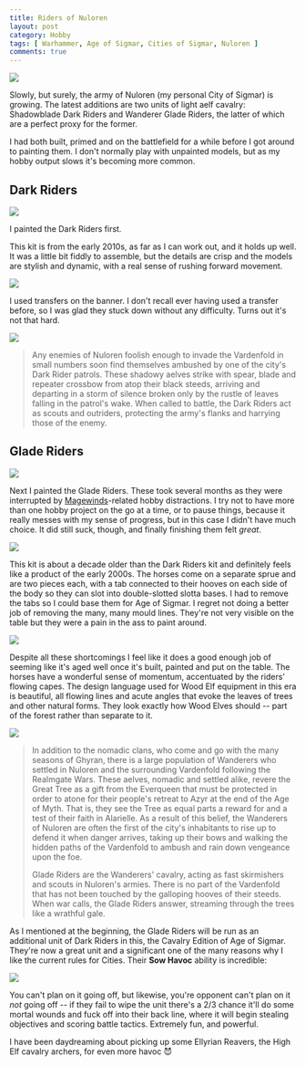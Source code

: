 ```yaml
---
title: Riders of Nuloren
layout: post
category: Hobby
tags: [ Warhammer, Age of Sigmar, Cities of Sigmar, Nuloren ]
comments: true
---
```


![](/images/2025/01/riders-of-nuloren/glade-rider.jpg)

Slowly, but surely, the army of Nuloren (my personal City of Sigmar) is growing. The latest additions are two units of light aelf cavalry: Shadowblade Dark Riders and Wanderer Glade Riders, the latter of which are a perfect proxy for the former.

<!--more-->

I had both built, primed and on the battlefield for a while before I got around to painting them. I don't normally play with unpainted models, but as my hobby output slows it's becoming more common.

## Dark Riders

![](/images/2025/01/riders-of-nuloren/dark-riders-left.jpg)

I painted the Dark Riders first.

This kit is from the early 2010s, as far as I can work out, and it holds up well. It was a little bit fiddly to assemble, but the details are crisp and the models are stylish and dynamic, with a real sense of rushing forward movement.

![](/images/2025/01/riders-of-nuloren/dark-riders-right.jpg)

I used transfers on the banner. I don't recall ever having used a transfer before, so I was glad they stuck down without any difficulty. Turns out it's not that hard.

![](/images/2025/01/riders-of-nuloren/dark-rider-banner.jpg)

> Any enemies of Nuloren foolish enough to invade the Vardenfold in small numbers soon find themselves ambushed by one of the city's Dark Rider patrols. These shadowy aelves strike with spear, blade and repeater crossbow from atop their black steeds, arriving and departing in a storm of silence broken only by the rustle of leaves falling in the patrol's wake. When called to battle, the Dark Riders act as scouts and outriders, protecting the army's flanks and harrying those of the enemy.

## Glade Riders

![](/images/2025/01/riders-of-nuloren/glade-riders-front.jpg)

Next I painted the Glade Riders. These took several months as they were interrupted by [Magewinds](https://www.magewinds.com/)-related hobby distractions. I try not to have more than one hobby project on the go at a time, or to pause things, because it really messes with my sense of progress, but in this case I didn't have much choice. It did still suck, though, and finally finishing them felt *great*.

![](/images/2025/01/riders-of-nuloren/glade-riders-left.jpg)

This kit is about a decade older than the Dark Riders kit and definitely feels like a product of the early 2000s. The horses come on a separate sprue and are two pieces each, with a tab connected to their hooves on each side of the body so they can slot into double-slotted slotta bases. I had to remove the tabs so I could base them for Age of Sigmar. I regret not doing a better job of removing the many, many mould lines. They're not very visible on the table but they were a pain in the ass to paint around.

![](/images/2025/01/riders-of-nuloren/glade-riders-right.jpg)

Despite all these shortcomings I feel like it does a good enough job of seeming like it's aged well once it's built, painted and put on the table. The horses have a wonderful sense of momentum, accentuated by the riders' flowing capes. The design language used for Wood Elf equipment in this era is beautiful, all flowing lines and acute angles that evoke the leaves of trees and other natural forms. They look exactly how Wood Elves should -- part of the forest rather than separate to it.

![](/images/2025/01/riders-of-nuloren/glade-rider-banner.jpg)

> In addition to the nomadic clans, who come and go with the many seasons of Ghyran, there is a large population of Wanderers who settled in Nuloren and the surrounding Vardenfold following the Realmgate Wars. These aelves, nomadic and settled alike, revere the Great Tree as a gift from the Everqueen that must be protected in order to atone for their people's retreat to Azyr at the end of the Age of Myth. That is, they see the Tree as equal parts a reward for and a test of their faith in Alarielle. As a result of this belief, the Wanderers of Nuloren are often the first of the city's inhabitants to rise up to defend it when danger arrives, taking up their bows and walking the hidden paths of the Vardenfold to ambush and rain down vengeance upon the foe. 
>
> Glade Riders are the Wanderers' cavalry, acting as fast skirmishers and scouts in Nuloren's armies. There is no part of the Vardenfold that has not been touched by the galloping hooves of their steeds. When war calls, the Glade Riders answer, streaming through the trees like a wrathful gale.

As I mentioned at the beginning, the Glade Riders will be run as an additional unit of Dark Riders in this, the Cavalry Edition of Age of Sigmar. They're now a great unit and a significant one of the many reasons why I like the current rules for Cities. Their **Sow Havoc** ability is incredible:

![](/images/2025/01/riders-of-nuloren/sow-havoc.png)

You can't plan on it going off, but likewise, you're opponent can't plan on it *not* going off -- if they fail to wipe the unit there's a 2/3 chance it'll do some mortal wounds and fuck off into their back line, where it will begin stealing objectives and scoring battle tactics. Extremely fun, and powerful.

I have been daydreaming about picking up some Ellyrian Reavers, the High Elf cavalry archers, for even more havoc 😈